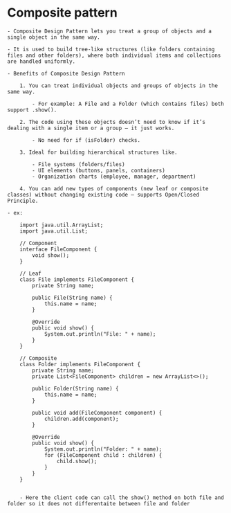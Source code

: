 # Composite pattern 

    - Composite Design Pattern lets you treat a group of objects and a single object in the same way.

    - It is used to build tree-like structures (like folders containing files and other folders), where both individual items and collections are handled uniformly.

    - Benefits of Composite Design Pattern

        1. You can treat individual objects and groups of objects in the same way.

            - For example: A File and a Folder (which contains files) both support .show().

        2. The code using these objects doesn’t need to know if it’s dealing with a single item or a group — it just works.

            - No need for if (isFolder) checks.

        3. Ideal for building hierarchical structures like.

            - File systems (folders/files)
            - UI elements (buttons, panels, containers)
            - Organization charts (employee, manager, department)

        4. You can add new types of components (new leaf or composite classes) without changing existing code — supports Open/Closed Principle.

    - ex:

        import java.util.ArrayList;
        import java.util.List;

        // Component
        interface FileComponent {
            void show();
        }

        // Leaf
        class File implements FileComponent {
            private String name;

            public File(String name) {
                this.name = name;
            }

            @Override
            public void show() {
                System.out.println("File: " + name);
            }
        }

        // Composite
        class Folder implements FileComponent {
            private String name;
            private List<FileComponent> children = new ArrayList<>();

            public Folder(String name) {
                this.name = name;
            }

            public void add(FileComponent component) {
                children.add(component);
            }

            @Override
            public void show() {
                System.out.println("Folder: " + name);
                for (FileComponent child : children) {
                    child.show();
                }
            }
        }
            

        - Here the client code can call the show() method on both file and folder so it does not differentaite between file and folder